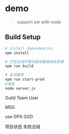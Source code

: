 # demo

> support ssr with node

## Build Setup

``` bash
# install dependencies
npm install

# 打包生成环境与服务器端渲染资源
npm run build

# 启动服务
npm run start-prod
#或者
node server.js
```

Guild
Team
User

MSG

use GPX
GGD

项目状态 失败总结
